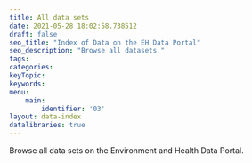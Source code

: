 ```yaml
---
title: All data sets
date: 2021-05-28 18:02:58.738512
draft: false
seo_title: "Index of Data on the EH Data Portal"
seo_description: "Browse all datasets."
tags: 
categories: 
keyTopic: 
keywords: 
menu:
    main:
        identifier: '03'
layout: data-index
datalibraries: true
---
```


Browse all data sets on the Environment and Health Data Portal.

